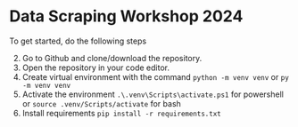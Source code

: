 # Data Scraping Workshop 2024

To get started, do the following steps

2. Go to Github and clone/download the repository.
2. Open the repository in your code editor.
4. Create virtual environment with the command 
    ```python -m venv venv``` or ```py -m venv venv```
5. Activate the environment
    ```.\.venv\Scripts\activate.ps1``` for powershell or ```source .venv/Scripts/activate``` for bash
6. Install requirements
    ```pip install -r requirements.txt```